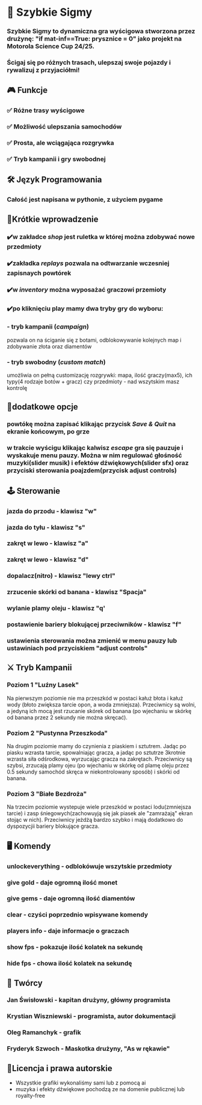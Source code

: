 # 🚗 Szybkie Sigmy
### Szybkie Sigmy to dynamiczna gra wyścigowa stworzona przez drużynę: "if mat-inf==True: prysznice = 0" jako projekt na Motorola Science Cup 24/25.
### Ścigaj się po różnych trasach, ulepszaj swoje pojazdy i rywalizuj z przyjaciółmi!

## 🎮 Funkcje
### ✅ Różne trasy wyścigowe
### ✅ Możliwość ulepszania samochodów
### ✅ Prosta, ale wciągająca rozgrywka
### ✅ Tryb kampanii i gry swobodnej


## 🛠️ Język Programowania
### Całość jest napisana w pythonie, z użyciem pygame


## 📖Krótkie wprowadzenie
### ✔️w zakładce *shop* jest ruletka w której można zdobywać nowe przedmioty
### ✔️zakładka *replays* pozwala na odtwarzanie wczesniej zapisnaych powtórek
### ✔️w *inventory* można wyposażać graczowi przemioty
### ✔️po kliknięciu play mamy dwa tryby gry do wyboru: 
### - tryb kampanii (*campaign*)
pozwala on na ściganie się z botami, odblokowywanie kolejnych map i zdobywanie złota oraz diamentów
### - tryb swobodny (*custom match*)
umożliwia on pełną customizację rozgrywki: mapa, ilość graczy(max5), ich typy(4 rodzaje botów + gracz) czy przedmioty - nad wszytskim masz kontrolę

## 📝dodatkowe opcje
### powtókę można zapisać klikając przycisk *Save & Quit* na ekranie końcowym, po grze
### w trakcie wyścigu klikając kalwisz *escape* gra się pauzuje i wyskakuje menu pauzy. Można w nim regulować głośność muzyki(slider musik) i efektów dźwiękowych(slider sfx) oraz przyciski sterowania poajzdem(przycisk adjust controls)


## 🕹️ Sterowanie
### jazda do przodu - klawisz "w"
### jazda do tyłu - klawisz "s"
### zakręt w lewo - klawisz "a"
### zakręt w lewo - klawisz "d"
### dopalacz(nitro) - klawisz "lewy ctrl"
### zrzucenie skórki od banana - klawisz "Spacja"
### wylanie plamy oleju - klawisz "q'
### postawienie bariery blokującej przeciwników - klawisz "f"
### ustawienia sterowania można zmienić w menu pauzy lub ustawiniach pod przyciskiem "adjust controls"

## ⚔️ Tryb Kampanii
### Poziom 1 "Luźny Lasek"
Na pierwszym poziomie nie ma przeszkód w postaci kałuż błota i kałuż wody (błoto zwiększa tarcie opon, a woda zmniejsza). Przeciwnicy są wolni, a jedyną ich mocą jest rzucanie skórek od banana (po wjechaniu w skórkę od banana przez 2 sekundy nie można skręcać).
### Poziom 2 "Pustynna Przeszkoda"
Na drugim poziomie mamy do czynienia z piaskiem i sztutrem. Jadąc po piasku wzrasta tarcie, spowalniając gracza, a jadąc po sztutrze 3krotnie wzrasta siła odśrodkowa, wyrzucając gracza na zakrętach. Przeciwnicy są szybsi, zrzucają plamy ojeu (po wjechaniu w skórkę od plamę oleju przez 0.5 sekundy samochód skręca w niekontrolowany sposób) i skórki od banana.
### Poziom 3 "Białe Bezdroża"
Na trzecim poziomie wystepuje wiele przeszkód w postaci lodu(zmniejsza tarcie) i zasp śniegowych(zachowuyją się jak piasek ale "zamrażają" ekran stojąc w nich). Przeciwnicy jeżdżą bardzo szybko i mają dodatkowo do dyspozycjii bariery blokujące gracza.

## 🖥️ Komendy
### unlockeverything - odblokówuje wszytskie przedmioty
### give gold - daje ogromną ilość monet
### give gems - daje ogromną ilość diamentów
### clear - czyści poprzednio wpisywane komendy
### players info - daje informacje o graczach
### show fps - pokazuje ilość kolatek na sekundę
### hide fps - chowa ilość kolatek na sekundę


## 👥 Twórcy
### Jan Świsłowski - kapitan drużyny, główny programista
### Krystian Wiszniewski - programista, autor dokumentacji
### Oleg Ramanchyk - grafik
### Fryderyk Szwoch - Maskotka drużyny, "As w rękawie"

## 🔎Licencja i prawa autorskie
- Wszystkie grafiki wykonaliśmy sami lub z pomocą ai
- muzyka i efekty dźwiękowe pochodzą ze na domenie publicznej lub royalty-free
